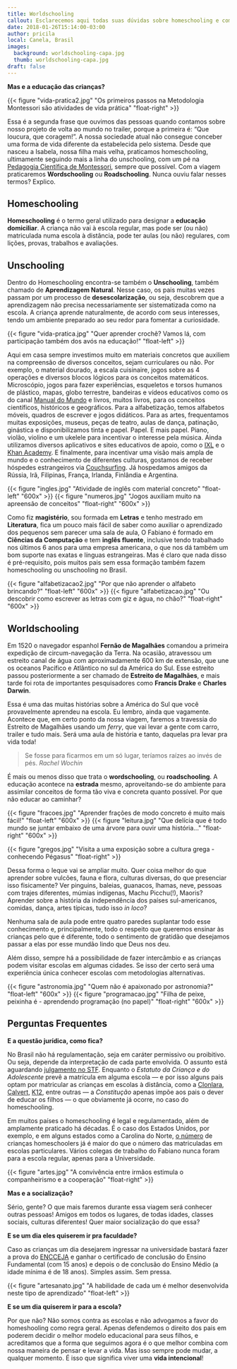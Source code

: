 ```yaml
---
title: Worldschooling
callout: Esclarecemos aqui todas suas dúvidas sobre homeschooling e como vamos tratar a educação das crianças na estrada.
date: 2018-01-26T15:14:00-03:00
author: pricila
local: Canela, Brasil
images:
  background: worldschooling-capa.jpg
  thumb: worldschooling-capa.jpg
draft: false
---
```


**Mas e a educação das crianças?**

{{< figure "vida-pratica2.jpg" "Os primeiros passos na Metodologia Montessori são atividades de vida prática" "float-right" >}}

Essa é a segunda frase que ouvimos das pessoas quando contamos sobre nosso projeto de volta ao mundo no trailer, porque a primeira é: “Que loucura, que coragem!”. A nossa sociedade atual não consegue conceber uma forma de vida diferente da estabelecida pelo sistema. Desde que nasceu a Isabela, nossa filha mais velha, praticamos homeschooling, ultimamente seguindo mais a linha do unschooling, com um pé na [Pedagogia Científica de Montessori](https://larmontessori.com/maria-montessori/), sempre que possível. Com a viagem praticaremos **Wordschooling** ou **Roadschooling**. Nunca ouviu falar nesses termos? Explico.

## Homeschooling 

**Homeschooling** é o termo geral utilizado para designar a **educação domiciliar**. A criança não vai à escola regular, mas pode ser (ou não) matriculada numa escola à distância, pode ter aulas (ou não) regulares, com lições, provas, trabalhos e avaliações. 

## Unschooling

Dentro do Homeschooling encontra-se também o **Unschooling**, também chamado de **Aprendizagem Natural**. Nesse caso, os pais muitas vezes passam por um processo de **desescolarização**, ou seja, descobrem que a aprendizagem não precisa necessariamente ser sistematizada como na escola. A criança aprende naturalmente, de acordo com seus interesses, tendo um ambiente preparado ao seu redor para fomentar a curiosidade.

{{< figure "vida-pratica.jpg" "Quer aprender crochê? Vamos lá, com participação também dos avós na educação!" "float-left" >}}

Aqui em casa sempre investimos muito em materiais concretos que auxiliem na compreensão de diversos conceitos, sejam curriculares ou não. Por exemplo, o material dourado, a escala cuisinaire, jogos sobre as 4 operações e diversos blocos lógicos para os conceitos matemáticos. Microscópio, jogos para fazer experiências, esqueletos e torsos humanos de plástico, mapas, globo terrestre, bandeiras e vídeos educativos como os do canal [Manual do Mundo](https://www.youtube.com/user/iberethenorio) e livros, muitos livros, para os conceitos científicos, históricos e geográficos. Para a alfabetização, temos alfabetos móveis, quadros de escrever e jogos didáticos. Para as artes, frequentamos muitas exposições, museus, peças de teatro, aulas de dança, patinação, ginástica e disponibilizamos tinta e papel. Papel. E mais papel. Piano, violão, violino e um ukelele para incentivar o interesse pela música. Ainda utilizamos diversos aplicativos e sites educativos de apoio, como o [IXL](http://ixl.com) e o [Khan Academy](http://khanacademy.org). E finalmente, para incentivar uma visão mais ampla de mundo e o conhecimento de diferentes culturas, gostamos de receber hóspedes estrangeiros via [Couchsurfing](http://www.couchsurfing.com). Já hospedamos amigos da Rússia, Irã, Filipinas, França, Irlanda, Finlândia e Argentina.

<div class="clearfix">
{{< figure "ingles.jpg" "Atividade de inglês com material concreto" "float-left" "600x" >}}
{{< figure "numeros.jpg" "Jogos auxiliam muito na apreensão de conceitos" "float-right" "600x" >}}
</div>

Como fiz **magistério**, sou formada em **Letras** e tenho mestrado em **Literatura**, fica um pouco mais fácil de saber como auxiliar o aprendizado dos pequenos sem parecer uma sala de aula, O Fabiano é formado em **Ciências da Computação** e tem **inglês fluente**, inclusive tendo trabalhado nos últimos 6 anos para uma empresa americana, o que nos dá também um bom suporte nas exatas e línguas estrangeiras. Mas é claro que nada disso é pré-requisito, pois muitos pais sem essa formação também fazem homeschooling ou unschooling no Brasil. 

<div class="clearfix">
{{< figure "alfabetizacao2.jpg" "Por que não aprender o alfabeto brincando?" "float-left" "600x" >}}
{{< figure "alfabetizacao.jpg" "Ou descobrir como escrever as letras com giz e água, no chão?" "float-right" "600x" >}}
</div>

## Worldschooling

Em 1520 o navegador espanhol **Fernão de Magalhães** comandou a primeira expedição de circum-navegação da Terra. Na ocasião, atravessou um estreito canal de água com aproximadamente 600 km de extensão, que une os oceanos Pacífico e Atlântico no sul da América do Sul. Esse  estreito passou posteriormente a ser chamado de **Estreito de Magalhães**, e mais tarde foi rota de importantes pesquisadores como **Francis Drake** e **Charles Darwin**.

Essa é uma das muitas histórias sobre a América do Sul que você provavelmente aprendeu na escola. Eu lembro, ainda que vagamente. Acontece que, em certo ponto da nossa viagem, faremos a travessia do Estreito de Magalhães usando um *ferry*, que vai levar a gente com carro, trailer e tudo mais. Será uma aula de história e tanto, daquelas pra levar pra vida toda!

> Se fosse para ficarmos em um só lugar, teríamos raízes ao invés de pés.
> <cite>Rachel Wochin</cite>

É mais ou menos disso que trata o **wordschooling**, ou **roadschooling**. A educação acontece na **estrada** mesmo, aproveitando-se do ambiente para assimilar conceitos de forma tão viva e concreta quanto possível. Por que não educar ao caminhar? 

<div class="clearfix">
{{< figure "fracoes.jpg" "Aprender frações de modo concreto é muito mais fácil!" "float-left" "600x" >}}
{{< figure "leitura.jpg" "Que delícia que é todo mundo se juntar embaixo de uma árvore para ouvir uma história..." "float-right" "600x" >}}
</div>

{{< figure "gregos.jpg" "Visita a uma exposição sobre a cultura grega - conhecendo Pégasus" "float-right" >}}

Dessa forma o leque vai se ampliar muito. Quer coisa melhor do que aprender sobre vulcões, fauna e flora, culturas diversas, do que presenciar isso fisicamente? Ver pinguins, baleias, guanacos, lhamas, neve, pessoas com trajes diferentes, múmias indígenas, Machu Picchu(!), Maoris? Aprender sobre a história da independência dos países sul-americanos, comidas, dança, artes típicas, tudo isso *in loco*? 

Nenhuma sala de aula pode entre quatro paredes suplantar todo esse conhecimento e, principalmente, todo o respeito que queremos ensinar às crianças pelo que é diferente, todo o sentimento de gratidão que desejamos passar a elas por esse mundão lindo que Deus nos deu.

Além disso, sempre há a possibilidade de fazer intercâmbio e as crianças podem visitar escolas em algumas cidades. Se isso der certo será uma experiência única conhecer escolas com metodologias alternativas.

<div class="clearfix">
{{< figure "astronomia.jpg" "Quem não é apaixonado por astronomia?" "float-left" "600x" >}}
{{< figure "programacao.jpg" "Filha de peixe, peixinha é - aprendendo programação (no papel)" "float-right" "600x" >}}
</div>

## Perguntas Frequentes

**E a questão jurídica, como fica?**

No Brasil não há regulamentação, seja em caráter permissivo ou proibitivo. Ou seja, depende da interpretação de cada parte envolvida. O assunto está aguardando [julgamento no STF](http://www.stf.jus.br/portal/jurisprudenciaRepercussao/verAndamentoProcesso.asp?incidente=4774632&numeroProcesso=888815&classeProcesso=RE&numeroTema=822). Enquanto o *Estatuto da Criança e do Adolescente* prevê a matrícula em alguma escola — e por isso alguns pais optam por matricular as crianças em escolas à distância, como a [Clonlara](http://clonlara.pt), [Calvert](http://calverteducation.com), [K12](http://k12.com), entre outras — a *Constitução* apenas impõe aos pais o dever de educar os filhos — o que obviamente já ocorre, no caso do homeschooling.

Em muitos países o homeschooling é legal e regulamentado, além de amplamente praticado há décadas. É o caso dos Estados Unidos, por exemplo, e em alguns estados como a Carolina do Norte, [o número](http://www.nche.com/stats) de crianças homeschoolers já é maior do que o número das matriculadas em escolas particulares. Vários colegas de trabalho do Fabiano nunca foram para a escola regular, apenas para a Universidade.
 
{{< figure "artes.jpg" "A convivência entre irmãos estimula o companheirismo e a cooperação" "float-right" >}}

**Mas e a socialização?**

Sério, gente? O que mais faremos durante essa viagem será conhecer outras pessoas! Amigos em todos os lugares, de todas idades, classes sociais, culturas diferentes! Quer maior socialização do que essa?

**E se um dia eles quiserem ir pra faculdade?**

Caso as crianças um dia desejarem ingressar na universidade bastará fazer a prova do [ENCCEJA](http://portal.mec.gov.br/component/tags/tag/33970) e ganhar o certificado de conclusão do Ensino Fundamental (com 15 anos) e depois o de conclusão do Ensino Médio (a idade mínima é de 18 anos). Simples assim. Sem pressa.

{{< figure "artesanato.jpg" "A habilidade de cada um é melhor desenvolvida neste tipo de aprendizado" "float-left" >}}

**E se um dia quiserem ir para a escola?**

Por que não? Não somos contra as escolas e não advogamos a favor do homeshooling como regra geral. Apenas defendemos o direito dos pais em poderem decidir o melhor modelo educacional para seus filhos, e acreditamos que a forma que seguimos agora é o que melhor combina com nossa maneira de pensar e levar a vida. Mas isso sempre pode mudar, a qualquer momento. É isso que significa viver uma **vida intencional**!